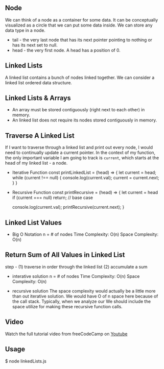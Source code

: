 
## Node
We can think of a node as a container for some data. It can be conceptually visualized as a circle that we can put some data inside. We can store any data type in a node.

* tail - the very last node that has its next pointer pointing to nothing or has its next set to null. 
* head - the very first node. A head has a position of 0.

## Linked Lists
A linked list contains a bunch of nodes linked together. We can consider a linked list ordered data structure.

## Linked Lists & Arrays
* An array must be stored contiguously (right next to each other) in memory. 
* An linked list does not require its nodes stored contiguously in memory. 

## Traverse A Linked List
If I want to traverse through a linked list and print out every node, I would need to continually update a current pointer. In the context of my function, the only important variable I am going to track is `current`, which starts at the head of my linked list - a node.  

* Iterative Function
const printLinkedList = (head) => {
   let current = head;
   while (current !== null) {
       console.log(current.val);
       current = current.next;
   }
}

* Recursive Function
const printRecursive = (head) => {
    let current = head
    if (current === null) return;    // base case

    console.log(current.val);
    printRecursive(current.next);
}

## Linked List Values
* Big O Notation
n = # of nodes
Time Complexity: O(n)
Space Complexity: O(n) 

## Return Sum of All Values in Linked List
step -
(1) traverse in order through the linked list
(2) accumulate a sum

* interative solution
n = # of nodes
Time Complexity: O(n)
Space Complexity: O(n) 

* recursive solution
The space complexity would actually be a little more than out iterative solution. We would have O of n space here because of the call stack. Typically, when we analyze our We should include the space utilize for making these recursive function calls.

## Video
Watch the full tutorial video from freeCodeCamp on <a href="https://www.youtube.com/watch?v=Hj_rA0dhr2I&list=PLq40WqbjDuSwoiI-l1CyfPeW6nTwHTuAg&index=4">Youtube</a>

## Usage
$ node linkedLists.js